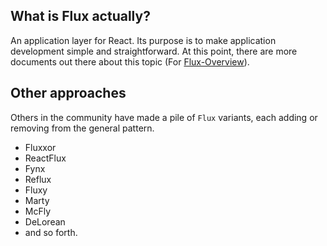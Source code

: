 ## What is Flux actually?
An application layer for React. Its purpose is to make application development simple and straightforward. At this point, there are
more documents out there about this topic (For [Flux-Overview](http://facebook.github.io/flux/docs/overview.html)).

## Other approaches
Others in the community have made a pile of `Flux` variants, each adding or removing from the general pattern.
- Fluxxor
- ReactFlux
- Fynx
- Reflux
- Fluxy
- Marty
- McFly
- DeLorean
- and so forth.
